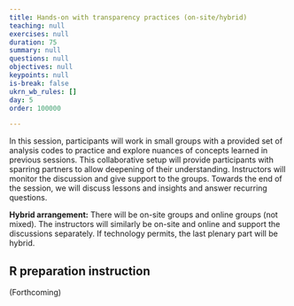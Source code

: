 ```yaml
---
title: Hands-on with transparency practices (on-site/hybrid)
teaching: null
exercises: null
duration: 75
summary: null
questions: null
objectives: null
keypoints: null
is-break: false
ukrn_wb_rules: []
day: 5
order: 100000

---
```


In this session, participants will work in small groups with a provided set of analysis codes to practice and explore nuances of concepts learned in previous sessions. 
This collaborative setup will provide participants with sparring partners to allow deepening of their understanding.
Instructors will monitor the discussion and give support to the groups.
Towards the end of the session, we will discuss lessons and insights and answer recurring questions.

__Hybrid arrangement:__
There will be on-site groups and online groups (not mixed).
The instructors will similarly be on-site and online and support the discussions separately.
If technology permits, the last plenary part will be hybrid.

## R preparation instruction
(Forthcoming)